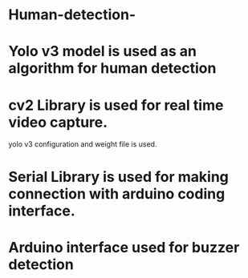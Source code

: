 # Human-detection-

# Yolo v3 model is used as an algorithm for human detection
# cv2 Library is used for real time video capture. 
yolo v3 configuration and weight file is used.

# Serial Library is used for making connection with arduino coding interface.
# Arduino interface used for buzzer detection
